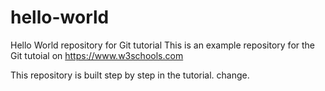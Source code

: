# hello-world
Hello World repository for Git tutorial
This is an example repository for the Git tutoial on https://www.w3schools.com

This repository is built step by step in the tutorial. 
change.
